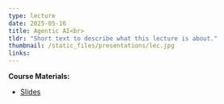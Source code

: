 ```yaml
---
type: lecture
date: 2025-05-16
title: Agentic AI<br>
tldr: "Short text to describe what this lecture is about."
thumbnail: /static_files/presentations/lec.jpg
links: 
---
```

**Course Materials:**
- [Slides](https://ml-graph.github.io/spring-2025/static_files/presentations/slides/AgentAI1.pdf)
